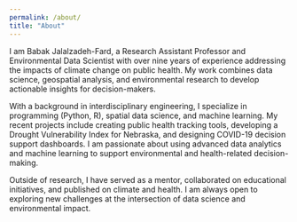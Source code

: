 ```yaml
---
permalink: /about/
title: "About"
---
```


I am Babak Jalalzadeh-Fard, a Research Assistant Professor and Environmental Data Scientist with over nine years of experience addressing the impacts of climate change on public health. My work combines data science, geospatial analysis, and environmental research to develop actionable insights for decision-makers.

With a background in interdisciplinary engineering, I specialize in programming (Python, R), spatial data science, and machine learning. My recent projects include creating public health tracking tools, developing a Drought Vulnerability Index for Nebraska, and designing COVID-19 decision support dashboards. I am passionate about using advanced data analytics and machine learning to support environmental and health-related decision-making.

Outside of research, I have served as a mentor, collaborated on educational initiatives, and published on climate and health. I am always open to exploring new challenges at the intersection of data science and environmental impact.